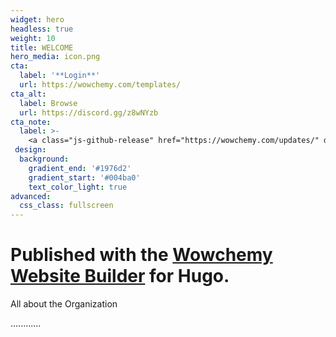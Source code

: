 ```yaml
---
widget: hero
headless: true
weight: 10
title: WELCOME
hero_media: icon.png
cta:
  label: '**Login**'
  url: https://wowchemy.com/templates/
cta_alt:
  label: Browse
  url: https://discord.gg/z8wNYzb
cta_note:
  label: >-
    <a class="js-github-release" href="https://wowchemy.com/updates/" data-repo="gcushen/hugo-academic">Latest release<!-- V --></a>
 design:
  background:
    gradient_end: '#1976d2'
    gradient_start: '#004ba0'
    text_color_light: true
advanced:
  css_class: fullscreen
---
```



# Published with the [Wowchemy Website Builder](https://sourcethemes.com/academic/) for Hugo.

All about the Organization

............

